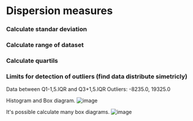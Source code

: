 # Dispersion measures

### Calculate standar deviation 

### Calculate range of dataset

### Calculate quartils

### Limits for detection of outliers (find data distribute simetricly)

Data between Q1-1,5.IQR and Q3+1,5.IQR
Outliers: -8235.0, 19325.0

Histogram and Box diagram.
![image](https://user-images.githubusercontent.com/78567418/147880439-58746791-641b-44aa-8676-34f3b04100e3.png)

It's possible calculate many box diagrams.
![image](https://user-images.githubusercontent.com/78567418/147880457-1bd6861d-7382-497c-8265-3613c7a752ec.png)
